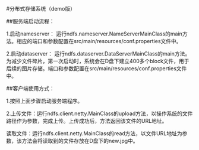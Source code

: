 #分布式存储系统（demo版）


##服务端启动流程：

1.启动nameserver： 运行ndfs.nameserver.NameServerMainClass的main方法。相应的端口和参数配置在src/main/resources/conf.properties文件中。

2.启动dataserver： 运行ndfs.dataserver.DataServerMainClass的main方法。为减少文件碎片，第一次启动时，系统会在D盘下建立400多个block文件，用于后续的图片存储。端口和参数配置在src/main/resources/conf.properties文件中。


##客户端使用方式：

1.按照上面步骤启动服务端程序。

2.上传文件：运行ndfs.client.netty.MainClass的upload方法，以操作系统的文件路径作为参数，完成上传。上传成功后，方法返回该文件的URL地址。

  读取文件：运行ndfs.client.netty.MainClass的read方法，以文件URL地址为参数，该方法会将读取到的文件存放在D盘下的new.jpg中。

